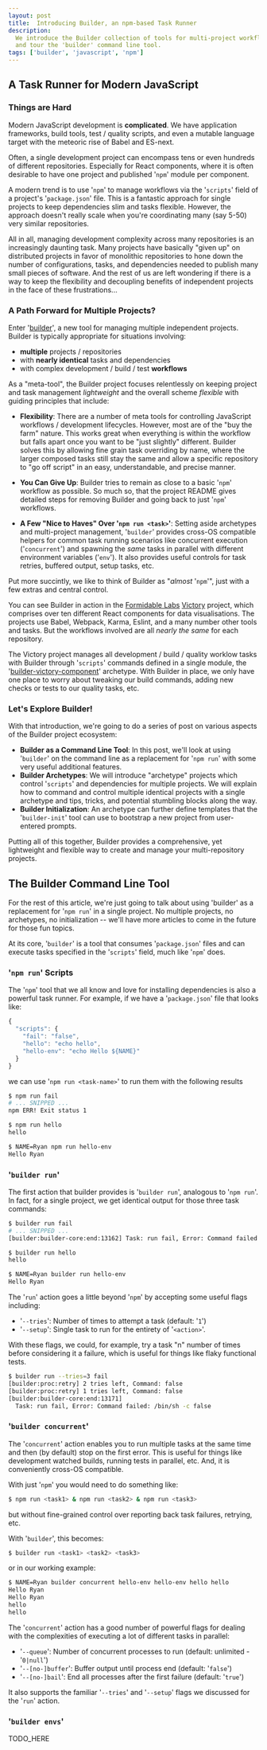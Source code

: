 ```yaml
---
layout: post
title:  Introducing Builder, an npm-based Task Runner
description:
  We introduce the Builder collection of tools for multi-project workflows
  and tour the 'builder' command line tool.
tags: ['builder', 'javascript', 'npm']
---
```


## A Task Runner for Modern JavaScript

### Things are Hard

Modern JavaScript development is **complicated**. We have application
frameworks, build tools, test / quality scripts, and even a mutable language
target with the meteoric rise of Babel and ES-next.

Often, a single development project can encompass tens or even hundreds of
different repositories. Especially for React components, where it is often
desirable to have one project and published '`npm`' module per component.

<!-- TODO: GET LINK for npm workflows -->

A modern trend is to use '`npm`' to manage workflows via the '`scripts`' field
of a project's '`package.json`' file. This is a fantastic approach for single
projects to keep dependencies slim and tasks flexible. However, the approach
doesn't really scale when you're coordinating many (say 5-50) very similar
repositories.

All in all, managing development complexity across many repositories is an
increasingly daunting task. Many projects have basically "given up" on
distributed projects in favor of monolithic repositories to hone down the number
of configurations, tasks, and dependencies needed to publish many small pieces
of software. And the rest of us are left wondering if there is a way to keep
the flexibility and decoupling benefits of independent projects in the face
of these frustrations...

### A Path Forward for Multiple Projects?

Enter '[builder][]', a new tool for managing multiple independent projects.
Builder is typically appropriate for situations involving:

* **multiple** projects / repositories
* with **nearly identical** tasks and dependencies
* with complex development / build / test **workflows**

As a "meta-tool", the Builder project focuses relentlessly on keeping project
and task management _lightweight_ and the overall scheme _flexible_ with
guiding principles that include:

* **Flexibility**: There are a number of meta tools for controlling JavaScript
  workflows / development lifecycles. However, most are of the "buy the farm"
  nature. This works great when everything is within the workflow but falls
  apart once you want to be "just slightly" different. Builder solves this by
  allowing fine grain task overriding by name, where the larger composed tasks
  still stay the same and allow a specific repository to "go off script" in an
  easy, understandable, and precise manner.

* **You Can Give Up**: Builder tries to remain as close to a basic '`npm`'
  workflow as possible. So much so, that the project README gives detailed steps
  for removing Builder and going back to just '`npm`' workflows.

* **A Few "Nice to Haves" Over '`npm run <task>`'**: Setting aside archetypes
  and multi-project management, '`builder`' provides cross-OS compatible helpers
  for common task running scenarios like concurrent execution ('`concurrent`')
  and spawning the _same_ tasks in parallel with different environment variables
  ('`env`'). It also provides useful controls for task retries, buffered output,
  setup tasks, etc.

Put more succintly, we like to think of Builder as "_almost_ '`npm`'", just with
a few extras and central control.

You can see Builder in action in the [Formidable Labs][fmd] [Victory][victory]
project, which comprises over ten different React components for data
visualisations. The projects use Babel, Webpack, Karma, Eslint, and a many
number other tools and tasks. But the workflows involved are all _nearly the
same_ for each repository.

The Victory project manages all development / build / quality worklow tasks with
Builder through '`scripts`' commands defined in a single module, the
'[builder-victory-component][]' archetype. With Builder in place, we only have
one place to worry about tweaking our build commands, adding new checks or
tests to our quality tasks, etc.

### Let's Explore Builder!

With that introduction, we're going to do a series of post on various aspects
of the Builder project ecosystem:

* **Builder as a Command Line Tool**: In this post, we'll look at using
  '`builder`' on the command line as a replacement for '`npm run`' with some
  very useful additional features.
* **Builder Archetypes**: We will introduce "archetype" projects which control
  '`scripts`' and dependencies for multiple projects. We will explain how to
  command and control multiple identical projects with a single archetype
  and tips, tricks, and potential stumbling blocks along the way.
* **Builder Initialization**: An archetype can further define templates that
  the '`builder-init`' tool can use to bootstrap a new project from user-entered
  prompts.

Putting all of this together, Builder provides a comprehensive, yet lightweight
and flexible way to create and manage your multi-repository projects.

<!-- more start -->

## The Builder Command Line Tool

For the rest of this article, we're just going to talk about using 'builder'
as a replacement for '`npm run`' in a single project. No multiple projects, no
archetypes, no initialization -- we'll have more articles to come in the future
for those fun topics.

At its core, '`builder`' is a tool that consumes '`package.json`' files and can
execute tasks specified in the '`scripts`' field, much like '`npm`' does.

### '`npm run`' Scripts

The '`npm`' tool that we all know and love for installing dependencies is also a
powerful task runner. For example, if we have a '`package.json`' file that looks
like:

```js
{
  "scripts": {
    "fail": "false",
    "hello": "echo hello",
    "hello-env": "echo Hello ${NAME}"
  }
}
```

we can use '`npm run <task-name>`' to run them with the following results

```sh
$ npm run fail
# ... SNIPPED ...
npm ERR! Exit status 1

$ npm run hello
hello

$ NAME=Ryan npm run hello-env
Hello Ryan
```

<!-- TODO LINK README -->
### '`builder run`'

The first action that builder provides is '`builder run`', analogous to
'`npm run`'. In fact, for a single project, we get identical output for those
three task commands:

```sh
$ builder run fail
# ... SNIPPED ...
[builder:builder-core:end:13162] Task: run fail, Error: Command failed: /bin/sh -c false

$ builder run hello
hello

$ NAME=Ryan builder run hello-env
Hello Ryan
```

The '`run`' action goes a little beyond '`npm`' by accepting some useful flags
including:

* '`--tries`': Number of times to attempt a task (default: '`1`')
* '`--setup`': Single task to run for the entirety of '`<action>`'.

With these flags, we could, for example, try a task "n" number of times before
considering it a failure, which is useful for things like flaky functional tests.

```sh
$ builder run --tries=3 fail
[builder:proc:retry] 2 tries left, Command: false
[builder:proc:retry] 1 tries left, Command: false
[builder:builder-core:end:13171]
  Task: run fail, Error: Command failed: /bin/sh -c false
```

<!-- TODO LINK README -->
### '`builder concurrent`'

The '`concurrent`' action enables you to run multiple tasks at the same time and
then (by default) stop on the first error. This is useful for things like
development watched builds, running tests in parallel, etc. And, it is
conveniently cross-OS compatible.

With just '`npm`' you would need to do something like:

```sh
$ npm run <task1> & npm run <task2> & npm run <task3>
```

but without fine-grained control over reporting back task failures, retrying,
etc.

With '`builder`', this becomes:

```sh
$ builder run <task1> <task2> <task3>
```

or in our working example:

```sh
$ NAME=Ryan builder concurrent hello-env hello-env hello hello
Hello Ryan
Hello Ryan
hello
hello
```

The '`concurrent`' action has a good number of powerful flags for dealing with
the complexities of executing a lot of different tasks in parallel:

* '`--queue`': Number of concurrent processes to run (default: unlimited - '`0|null`')
* '`--[no-]buffer`': Buffer output until process end (default: '`false`')
* '`--[no-]bail`': End all processes after the first failure (default: '`true`')

It also supports the familiar '`--tries`' and '`--setup`' flags we discussed
for the '`run`' action.

<!-- TODO LINK README -->
### '`builder envs`'

TODO_HERE



[fmd]: http://formidablelabs.com/
[builder]: https://github.com/FormidableLabs/builder
[builder-init]: https://github.com/FormidableLabs/builder-init
[builder-react-component]: https://github.com/FormidableLabs/builder-react-component
[builder-victory-component]: https://github.com/FormidableLabs/builder-victory-component
[victory]: http://victory.formidable.com

<!-- more end -->
